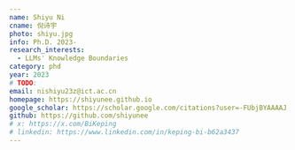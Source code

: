 ```yaml
---
name: Shiyu Ni
cname: 倪诗宇
photo: shiyu.jpg
info: Ph.D. 2023-
research_interests:
  - LLMs' Knowledge Boundaries
category: phd
year: 2023
# TODO:
email: nishiyu23z@ict.ac.cn
homepage: https://shiyunee.github.io
google_scholar: https://scholar.google.com/citations?user=-FUbjBYAAAAJ
github: https://github.com/shiyunee
# x: https://x.com/BiKeping
# linkedin: https://www.linkedin.com/in/keping-bi-b62a3437
---
```

